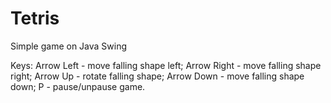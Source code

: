 # Tetris
Simple game on Java Swing

Keys:
Arrow Left - move falling shape left; 
Arrow Right - move falling shape right; 
Arrow Up - rotate falling shape; 
Arrow Down - move falling shape down; 
P - pause/unpause game.
